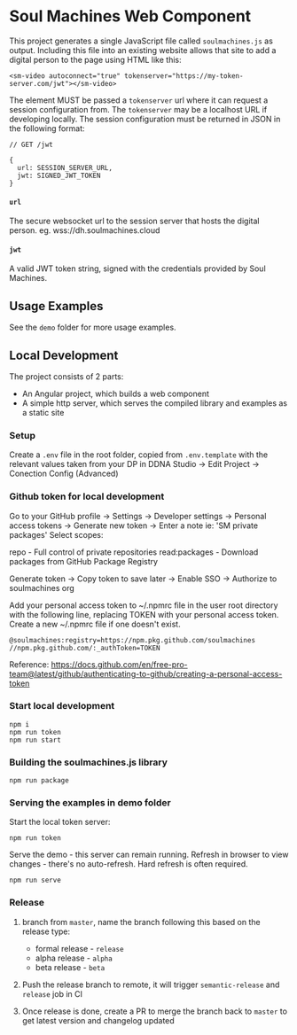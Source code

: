 # Soul Machines Web Component

This project generates a single JavaScript file called `soulmachines.js` as output. Including this file into an existing website allows that site to add a digital person to the page using HTML like this:

```
<sm-video autoconnect="true" tokenserver="https://my-token-server.com/jwt"></sm-video>
```

The element MUST be passed a `tokenserver` url where it can request a session configuration from. The `tokenserver` may be a localhost URL if developing locally. The session configuration must be returned in JSON in the following format:

```
// GET /jwt

{
  url: SESSION_SERVER_URL,
  jwt: SIGNED_JWT_TOKEN
}

```

#### `url`

The secure websocket url to the session server that hosts the digital person.
eg. wss://dh.soulmachines.cloud

#### `jwt`

A valid JWT token string, signed with the credentials provided by Soul Machines.

## Usage Examples

See the `demo` folder for more usage examples.

## Local Development

The project consists of 2 parts:

- An Angular project, which builds a web component
- A simple http server, which serves the compiled library and examples as a static site

### Setup

Create a `.env` file in the root folder, copied from `.env.template` with the relevant values taken from your DP in DDNA Studio -> Edit Project -> Conection Config (Advanced)

### Github token for local development

Go to your GitHub profile -> Settings -> Developer settings -> Personal access tokens -> Generate new token ->
Enter a note ie: 'SM private packages'
Select scopes:

repo - Full control of private repositories
read:packages - Download packages from GitHub Package Registry

Generate token -> Copy token to save later -> Enable SSO -> Authorize to soulmachines org

Add your personal access token to ~/.npmrc file in the user root directory with the following line, replacing TOKEN with your personal access token. Create a new ~/.npmrc file if one doesn't exist.

```
@soulmachines:registry=https://npm.pkg.github.com/soulmachines
//npm.pkg.github.com/:_authToken=TOKEN
```

Reference: https://docs.github.com/en/free-pro-team@latest/github/authenticating-to-github/creating-a-personal-access-token

### Start local development

```
npm i
npm run token
npm run start
```

### Building the soulmachines.js library

```
npm run package
```

### Serving the examples in demo folder

Start the local token server:

```
npm run token
```

Serve the demo - this server can remain running. Refresh in browser to view changes - there's no auto-refresh. Hard refresh is often required.

```
npm run serve
```

### Release

1. branch from `master`, name the branch following this based on the release type:

   - formal release - `release`
   - alpha release - `alpha`
   - beta release - `beta`

2. Push the release branch to remote, it will trigger `semantic-release` and `release` job in CI
3. Once release is done, create a PR to merge the branch back to `master` to get latest version and changelog updated
